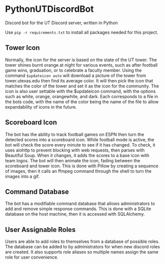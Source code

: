 # PythonUTDiscordBot
Discord bot for the UT Discord server, written in Python

Use `pip -r requirements.txt` to install all packages needed for this project.

## Tower Icon
Normally, the icon for the server is based on the state of the UT tower.  The tower shines burnt orange at night for various events, such as after football game wins, graduation, or to celebrate a faculty member.  Using the command `$updateicon auto` will download a picture of the tower from tower.utexas.edu then find its average color.  It will then pick the icon that matches the color of the tower and set it as the icon for the community.  The icon is also user settable with the $updateicon command, with the options such as white, orange, orangewhite, and dark.  Each corresponds to a file in the bots code, with the name of the color being the name of the file to allow expandability of icons in the future.  

## Scoreboard Icon
The bot has the ability to track football games on ESPN then turn the detected scores into a scoreboard icon.  While football mode is active, the bot will check the score every minute to see if it has changed.  To check, it uses aiohttp to prevent blocking with web requests, then parses with Beautiful Soup.  When it changes, it adds the scores to a base icon with team logos.  The bot will then animate the icon, fading between the scoreboard and tower icon.  This is done with Pillow by creating a sequence of images, then it calls an ffmpeg command through the shell to turn the images into a gif.  

## Command Database
The bot has a modifiable command database that allows administrators to add and remove simple response commands.  This is done with a SQLite database on the host machine, then it is accessed with SQLAlchemy.  

## User Assignable Roles
Users are able to add roles to themselves from a database of possible roles.  The database can be added to by administrators for when new discord roles are created.  It also supports role aliases so multiple names assign the same role for user convenience.  
